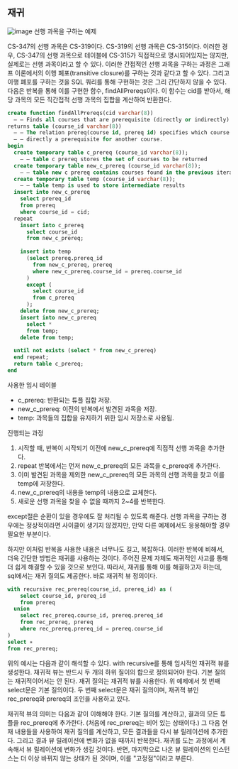 ## 재귀
![image](https://user-images.githubusercontent.com/102134003/174430717-88a805f3-2c4e-41f9-9bbb-51190b6f1ceb.png)
선행 과목을 구하는 예제

CS-347의 선행 과목은 CS-319이다. CS-319의 선행 과목은 CS-315이다.
이러한 경우, CS-347의 선행 과목으로 테이블에 CS-315가 직접적으로 명시되어있지는 않지만, 실제로는 선행 과목이라고 할 수 있다. 이러한 간접적인 선행 과목을 구하는 과정은 그래프 이론에서의 이행 폐포(transitive closure)를 구하는 것과 같다고 할 수 있다.
그리고 이행 폐포를 구하는 것을 SQL 쿼리를 통해 구현하는 것은 그리 간단하지 않을 수 있다. 다음은 반복을 통해 이를 구현한 함수, findAllPrereqs이다. 이 함수는 cid를 받아서, 해당 과목의 모든 직간접적 선행 과목의 집합을 계산하여 반환한다.
```SQL
create function findAllPrereqs(cid varchar(8))
  – – Finds all courses that are prerequisite (directly or indirectly) for cid
returns table (course_id varchar(8))
  – – The relation prereq(course id, prereq id) specifies which course is
  – – directly a prerequisite for another course.
begin
  create temporary table c_prereq (course_id varchar(8));
    – – table c prereq stores the set of courses to be returned
  create temporary table new_c_prereq (course_id varchar(8));
    – – table new c prereq contains courses found in the previous iteration
  create temporary table temp (course_id varchar(8));
    – – table temp is used to store intermediate results
  insert into new_c_prereq
    select prereq_id
    from prereq
    where course_id = cid;
  repeat
    insert into c_prereq
      select course_id
      from new_c_prereq;
      
    insert into temp
      (select prereq.prereq_id
        from new_c_prereq, prereq
        where new_c_prereq.course_id = prereq.course_id
      )
      except (
        select course_id
        from c_prereq
      );
    delete from new_c_prereq;
    insert into new_c_prereq
      select *
      from temp;
    delete from temp;
    
  until not exists (select * from new_c_prereq)
  end repeat;
  return table c_prereq;
end
```
사용한 임시 테이블
- c_prereq: 반환되는 튜플 집합 저장.
- new_c_prereq: 이전의 반복에서 발견된 과목을 저장.
- temp: 과목들의 집합을 유지하기 위한 임시 저장소로 사용됨.


진행되는 과정
1. 시작할 때, 반복이 시작되기 이전에 new_c_prereq에 직접적 선행 과목을 추가한다.
2. repeat 반복에서는 먼저 new_c_prereq의 모든 과목을 c_prereq에 추가한다.
3. 이미 발견된 과목을 제외한 new_c_prereq의 모든 과목의 선행 과목을 찾고 이를 temp에 저장한다.
4. new_c_prereq의 내용을 temp의 내용으로 교체한다.
5. 새로운 선행 과목을 찾을 수 없을 때까지 2~4를 반복한다.

except절은 순환이 있을 경우에도 잘 처리될 수 있도록 해준다. 선행 과목을 구하는 경우에는 정상적이라면 사이클이 생기지 않겠지만, 만약 다른 예제에서도 응용해야할 경우 필요한 부분이다.




하지만 이처럼 반복을 사용한 내용은 너무나도 길고, 복잡하다. 이러한 반복에 비해서, 더욱 간단한 방법은 재귀를 사용하는 것이다. 주어진 문제 자체도 재귀적인 사고를 통해 더 쉽게 해결할 수 있을 것으로 보인다. 따라서, 재귀를 통해 이를 해결하고자 하는데, sql에서는 재귀 질의도 제공한다. 바로 재귀적 뷰 정의이다.
```SQL
with recursive rec_prereq(course_id, prereq_id) as (
    select course_id, prereq_id
    from prereq
  union
    select rec_prereq.course_id, prereq.prereq_id
    from rec_prereq, prereq
    where rec_prereq.prereq_id = prereq.course_id
)
select ∗
from rec_prereq;
```
위의 예시는 다음과 같이 해석할 수 있다.
with recursive를 통해 임시적인 재귀젹 뷰를 생성한다.
재귀적 뷰는 반드시 두 개의 하위 질이의 합으로 정의되어야 한다. 기본 질의는 재귀적이어서는 안 된다. 재귀 질의는 재귀적 뷰를 사용한다.
위 예제에서 첫 번째 select문은 기본 질의이다. 두 번째 select문은 재귀 질의이며, 재귀젹 뷰인 rec_prereq와 prereq의 조인을 사용하고 있다.

재귀적 뷰의 의미는 다음과 같이 이해해야 한다. 기본 질의를 계산하고, 결과의 모든 튜플을 rec_prereq에 추가한다. (처음에 rec_prereq는 비어 있는 상태이다.)
그 다음 현재 내용들을 사용하여 재귀 질의를 계산하고, 모든 결과들을 다시 뷰 릴레이션에 추가한다. 그리고 결과 뷰 릴레이션에 변화가 없을 때까지 반복한다.
재귀를 도는 과정에서 계속해서 뷰 릴레이션에 변화가 생길 것이다. 반면, 마지막으로 나온 뷰 릴레이션의 인스턴스는 더 이상 바뀌지 않는 상태가 된 것이며, 이를 "고정점"이라고 부른다.
